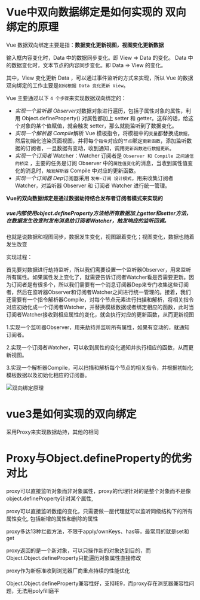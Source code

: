 # Vue中双向数据绑定是如何实现的         双向绑定的原理

Vue 数据双向绑定主要是指：**数据变化更新视图，视图变化更新数据**

输入框内容变化时，Data 中的数据同步变化。即 View => Data 的变化。 Data 中的数据变化时，文本节点的内容同步变化。即 Data => View 的变化。

其中，View 变化更新 Data ，可以通过事件监听的方式来实现，所以 Vue 的数据双向绑定的工作主要是`如何根据 Data 变化更新 View`。

Vue 主要通过以下 `4 个步骤`来实现数据双向绑定的：

- *实现一个监听器 Observer*对数据对象进行遍历，包括子属性对象的属性，利用 Object.defineProperty() 对属性都加上 setter 和 getter。这样的话，给这个对象的某个值赋值，就会触发 setter，那么就能监听到了数据变化。
- *实现一个解析器 Compile*解析 Vue 模板指令，将模板中的`变量`都替换成`数据`，然后初始化渲染页面视图，并将每个`指令`对应的`节点`绑定`更新函数`，添加监听数据的订阅者，一旦数据有变动，收到通知，调用`更新函数进行数据更新`。
- *实现一个订阅者* Watcher：Watcher 订阅者是 `Observer 和 Compile 之间通信的桥梁` ，主要的任务是订阅 Observer 中的`属性值变化`的消息，当收到属性值变化的消息时，`触发解析器` Compile 中对应的更新函数。
- *实现一个订阅器 Dep*订阅器采用 `发布-订阅 设计模式`，用来收集订阅者 Watcher，对监听器 Observer 和 订阅者 Watcher 进行统一管理。





**Vue的双向数据绑定是通过数据劫持结合发布者订阅者模式来实现的**

##### vue内部使用object.defineProperty方法给所有数据加上getter和setter方法，在数据发生改变时发布消息给订阅者Watcher，触发响应的监听回调。

也就是说数据和视图同步，数据发生变化，视图跟着变化；视图变化，数据也随着发生改变

实现过程：

首先要对数据进行劫持监听，所以我们需要设置一个监听器Observer，用来监听所有属性。如果属性发上变化了，就需要告诉订阅者Watcher看是否需要更新。因为订阅者是有很多个，所以我们需要有一个消息订阅器Dep来专门收集这些订阅者，然后在监听器Observer和订阅者Watcher之间进行统一管理的。接着，我们还需要有一个指令解析器Compile，对每个节点元素进行扫描和解析，将相关指令对应初始化成一个订阅者Watcher，并替换模板数据或者绑定相应的函数，此时当订阅者Watcher接收到相应属性的变化，就会执行对应的更新函数，从而更新视图

1.实现一个监听器Observer，用来劫持并监听所有属性，如果有变动的，就通知订阅者。

2.实现一个订阅者Watcher，可以收到属性的变化通知并执行相应的函数，从而更新视图。

3.实现一个解析器Compile，可以扫描和解析每个节点的相关指令，并根据初始化模板数据以及初始化相应的订阅器。



![双向绑定原理](C:\Users\Administrator\Desktop\面试题\vue\双向绑定原理.png)





# vue3是如何实现的双向绑定

采用Proxy来实现数据劫持，其他的相同











# Proxy与Object.defineProperty的优劣对比

proxy可以直接监听对象而非对象属性，proxy的代理针对的是整个对象而不是像object.defineProperty针对某个属性,

proxy可以直接监听数组的变化，只需要做一层代理就可以监听同级结构下的所有属性变化,    包括新增的属性和删除的属性

proxy多达13种拦截方法，不限于apply/ownKeys、has等，最常用的就是set和get

proxy返回的是一个新对象，可以只操作新的对象达到目的，而Object.Object.defineProperty只能遍历对象属性直接修改

proxy作为新标准收到浏览器厂商重点持续的性能优化

Object.Object.defineProperty兼容性好，支持IE9，而proxy存在浏览器兼容性问题，无法用polyfill磨平





